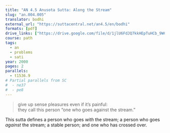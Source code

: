 ```yaml
---
title: "AN 4.5 Anusota Sutta: Along the Stream"
slug: "an.004.005"
translator: bodhi
external_url: "https://suttacentral.net/an4.5/en/bodhi"
formats: [pdf]
drive_links: ["https://drive.google.com/file/d/1jlU6FdJQ7kkHEpTuHCb_9WCs32urKz1B/view?usp=drivesdk"]
course: path
tags:
  - an
  - problems
  - sati
year: 2000
pages: 2
parallels:
  - t1536.9
# Partial parallels from SC
#  - ne37
#  - pe8
---
```


> give up sense pleasures even if it’s painful:  
they call this person “one who goes against the stream.”

This sutta defines a person who goes _with_ the stream; a person who goes _against_ the stream; a stable person; and one who has crossed over.

